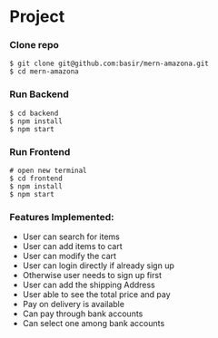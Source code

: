 # Project

### Clone repo

```
$ git clone git@github.com:basir/mern-amazona.git
$ cd mern-amazona
```

### Run Backend

```
$ cd backend
$ npm install
$ npm start
```

### Run Frontend

```
# open new terminal
$ cd frontend
$ npm install
$ npm start
```


### Features Implemented:
- User can search for items
- User can add items to cart
- User can modify the cart
- User can login directly if already sign up
- Otherwise user needs to sign up first
- User can add the shipping Address
- User able to see the total price and pay
- Pay on delivery is available
- Can pay through bank accounts
- Can select one among bank accounts

